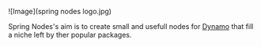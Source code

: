 ![Image](spring nodes logo.jpg)

Spring Nodes's aim is to create small and usefull nodes for [Dynamo](http://www.dynamobim.org) that fill a niche left by ther popular packages.
